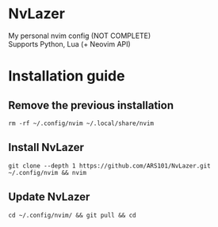 # NvLazer
My personal nvim config (NOT COMPLETE)\
Supports Python, Lua (+ Neovim API)

# Installation guide

## Remove the previous installation
```
rm -rf ~/.config/nvim ~/.local/share/nvim
```

## Install NvLazer
```
git clone --depth 1 https://github.com/ARS101/NvLazer.git ~/.config/nvim && nvim
```

## Update NvLazer
```
cd ~/.config/nvim/ && git pull && cd
```

